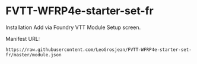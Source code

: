# FVTT-WFRP4e-starter-set-fr

Installation Add via Foundry VTT Module Setup screen.

Manifest URL:

```
https://raw.githubusercontent.com/LeoGrosjean/FVTT-WFRP4e-starter-set-fr/master/module.json
```